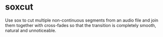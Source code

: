 # soxcut
Use sox to cut multiple non-continuous segments from an audio file and join them together with cross-fades so that the transition is completely smooth, natural and unnoticeable.
